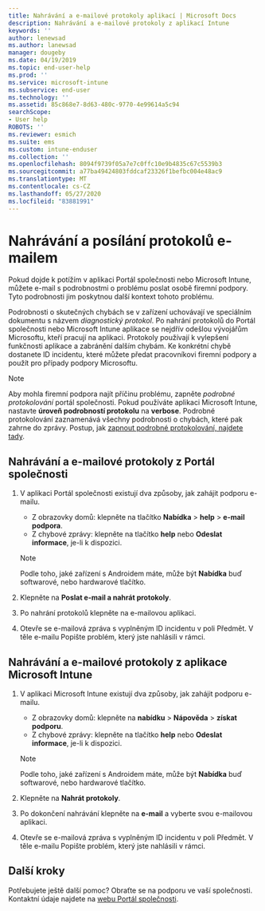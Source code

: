 ```yaml
---
title: Nahrávání a e-mailové protokoly aplikací | Microsoft Docs
description: Nahrávání a e-mailové protokoly z aplikací Intune
keywords: ''
author: lenewsad
ms.author: lanewsad
manager: dougeby
ms.date: 04/19/2019
ms.topic: end-user-help
ms.prod: ''
ms.service: microsoft-intune
ms.subservice: end-user
ms.technology: ''
ms.assetid: 85c868e7-8d63-480c-9770-4e99614a5c94
searchScope:
- User help
ROBOTS: ''
ms.reviewer: esmich
ms.suite: ems
ms.custom: intune-enduser
ms.collection: ''
ms.openlocfilehash: 8094f9739f05a7e7c0ffc10e9b4835c67c5539b3
ms.sourcegitcommit: a77ba49424803fddcaf23326f1befbc004e48ac9
ms.translationtype: MT
ms.contentlocale: cs-CZ
ms.lasthandoff: 05/27/2020
ms.locfileid: "83881991"
---
```

# <a name="upload-and-email-logs"></a>Nahrávání a posílání protokolů e-mailem  

Pokud dojde k potížím v aplikaci Portál společnosti nebo Microsoft Intune, můžete e-mail s podrobnostmi o problému poslat osobě firemní podpory. Tyto podrobnosti jim poskytnou další kontext tohoto problému.  

Podrobnosti o skutečných chybách se v zařízení uchovávají ve speciálním dokumentu s názvem _diagnostický protokol_. Po nahrání protokolů do Portál společnosti nebo Microsoft Intune aplikace se nejdřív odešlou vývojářům Microsoftu, kteří pracují na aplikaci. Protokoly používají k vylepšení funkčnosti aplikace a zabránění dalším chybám. Ke konkrétní chybě dostanete ID incidentu, které můžete předat pracovníkovi firemní podpory a použít pro případy podpory Microsoftu.  

> [!Note]
> Aby mohla firemní podpora najít příčinu problému, zapněte _podrobné protokolování_ portál společnosti. Pokud používáte aplikaci Microsoft Intune, nastavte **úroveň podrobností protokolu** na **verbose**. Podrobné protokolování zaznamenává všechny podrobnosti o chybách, které pak zahrne do zprávy. Postup, jak [zapnout podrobné protokolování, najdete tady](use-verbose-logging-to-help-your-it-administrator-fix-device-issues-android.md).  

## <a name="upload-and-email-logs-from-company-portal"></a>Nahrávání a e-mailové protokoly z Portál společnosti  

1. V aplikaci Portál společnosti existují dva způsoby, jak zahájit podporu e-mailu.
    * Z obrazovky domů: klepněte na tlačítko **Nabídka**  >  **help**  >  **e-mail podpora**.  
    * Z chybové zprávy: klepněte na tlačítko **help** nebo **Odeslat informace**, je-li k dispozici.  

    > [!NOTE]
    > Podle toho, jaké zařízení s Androidem máte, může být **Nabídka** buď softwarové, nebo hardwarové tlačítko.  

3. Klepněte na **Poslat e-mail a nahrát protokoly**.  
4. Po nahrání protokolů klepněte na e-mailovou aplikaci. 
5. Otevře se e-mailová zpráva s vyplněným ID incidentu v poli Předmět. V těle e-mailu Popište problém, který jste nahlásili v rámci.    


## <a name="upload-and-email-logs-from-microsoft-intune-app"></a>Nahrávání a e-mailové protokoly z aplikace Microsoft Intune   

1. V aplikaci Microsoft Intune existují dva způsoby, jak zahájit podporu e-mailu.  
    * Z obrazovky domů: klepněte na **nabídku**  >  **Nápověda**  >  **získat podporu**.  
    * Z chybové zprávy: klepněte na tlačítko **help** nebo **Odeslat informace**, je-li k dispozici.  

    > [!NOTE]
    > Podle toho, jaké zařízení s Androidem máte, může být **Nabídka** buď softwarové, nebo hardwarové tlačítko.

3. Klepněte na **Nahrát protokoly**.  
4. Po dokončení nahrávání klepněte na **e-mail** a vyberte svou e-mailovou aplikaci.  
5. Otevře se e-mailová zpráva s vyplněným ID incidentu v poli Předmět. V těle e-mailu Popište problém, který jste nahlásili v rámci.  

## <a name="next-steps"></a>Další kroky  

Potřebujete ještě další pomoc? Obraťte se na podporu ve vaší společnosti. Kontaktní údaje najdete na [webu Portál společnosti](https://go.microsoft.com/fwlink/?linkid=2010980).
